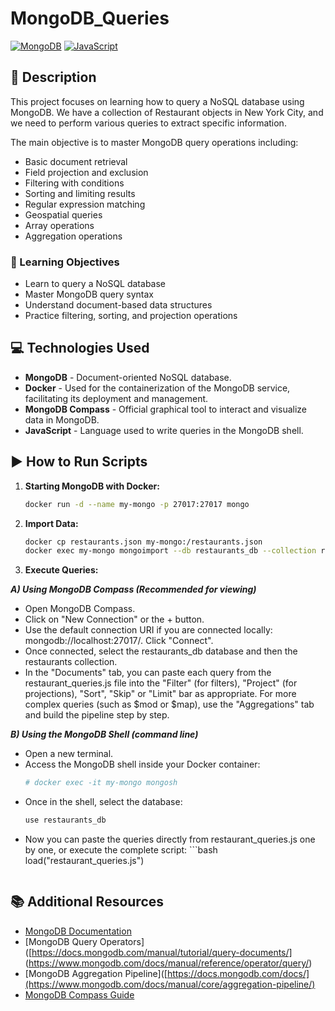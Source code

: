 # MongoDB_Queries

[![MongoDB](https://img.shields.io/badge/MongoDB-4EA94B?style=for-the-badge&logo=mongodb&logoColor=white)](https://www.mongodb.com/)
[![JavaScript](https://img.shields.io/badge/JavaScript-F7DF1E?style=for-the-badge&logo=javascript&logoColor=black)](https://developer.mozilla.org/en-US/docs/Web/JavaScript)

## 📄 Description

This project focuses on learning how to query a NoSQL database using MongoDB. We have a collection of Restaurant objects in New York City, and we need to perform various queries to extract specific information.

The main objective is to master MongoDB query operations including:
- Basic document retrieval
- Field projection and exclusion
- Filtering with conditions
- Sorting and limiting results
- Regular expression matching
- Geospatial queries
- Array operations
- Aggregation operations

### 🎯 Learning Objectives

- Learn to query a NoSQL database
- Master MongoDB query syntax
- Understand document-based data structures
- Practice filtering, sorting, and projection operations

## 💻 Technologies Used

- **MongoDB** - Document-oriented NoSQL database.
- **Docker** - Used for the containerization of the MongoDB service, facilitating its deployment and management.
- **MongoDB Compass** - Official graphical tool to interact and visualize data in MongoDB.
- **JavaScript** - Language used to write queries in the MongoDB shell.

## ▶️ How to Run Scripts

1. **Starting MongoDB with Docker:**
   ```bash
   docker run -d --name my-mongo -p 27017:27017 mongo
   ```

2. **Import Data:**
   ```bash
   docker cp restaurants.json my-mongo:/restaurants.json
   docker exec my-mongo mongoimport --db restaurants_db --collection restaurants --file /restaurants.json --jsonArray
   ```

3. **Execute Queries:**

***A) Using MongoDB Compass (Recommended for viewing)***
- Open MongoDB Compass.
- Click on "New Connection" or the + button.
- Use the default connection URI if you are connected locally: mongodb://localhost:27017/. Click "Connect".
- Once connected, select the restaurants_db database and then the restaurants collection.
- In the "Documents" tab, you can paste each query from the restaurant_queries.js file into the "Filter" (for filters), "Project" (for projections), "Sort", "Skip" or "Limit" bar as appropriate. For more complex queries (such as $mod or $map), use the "Aggregations" tab and build the pipeline step by step.

***B) Using the MongoDB Shell (command line)***
- Open a new terminal.
- Access the MongoDB shell inside your Docker container:
     ```bash
   # docker exec -it my-mongo mongosh
   ```
-  Once in the shell, select the database:
     ```bash
   use restaurants_db
   ```
-  Now you can paste the queries directly from restaurant_queries.js one by one, or execute the complete script:
       ```bash
   load("restaurant_queries.js")
   ```

## 📚 Additional Resources

- [MongoDB Documentation](https://docs.mongodb.com/docs/)
- [MongoDB Query Operators]([https://docs.mongodb.com/manual/tutorial/query-documents/] (https://www.mongodb.com/docs/manual/reference/operator/query/)
- [MongoDB Aggregation Pipeline]([https://docs.mongodb.com/docs/](https://www.mongodb.com/docs/manual/core/aggregation-pipeline/)
- [MongoDB Compass Guide](https://docs.mongodb.com/compass/)
